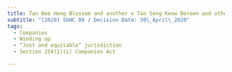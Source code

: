 ```yaml
---
title: Tan Bee Hong Blossom and another v Tan Seng Keow Doreen and others
subtitle: "[2020] SGHC 89 / Decision Date: 30\_April\_2020"
tags:
  - Companies
  - Winding up
  - “Just and equitable” jurisdiction
  - Section 254(1)(i) Companies Act

---
```

